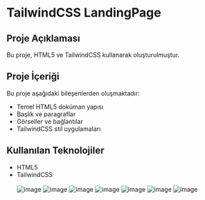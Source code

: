 # TailwindCSS LandingPage
## Proje Açıklaması
 Bu proje, HTML5 ve TailwindCSS kullanarak oluşturulmuştur.
## Proje İçeriği 
Bu proje aşağıdaki bileşenlerden oluşmaktadır: 
- Temel HTML5 doküman yapısı
- Başlık ve paragraflar
- Görseller ve bağlantılar
- TailwindCSS stil uygulamaları 
## Kullanılan Teknolojiler
- HTML5
- TailwindCSS
   <br>
  <br>
![image](https://github.com/user-attachments/assets/84a0b316-256f-4567-9220-b9b30faff2b3)
![image](https://github.com/user-attachments/assets/cc29f0e8-f7ea-471c-85d7-b815b2fbcbf1)
![image](https://github.com/user-attachments/assets/e3568e86-21b5-4e26-9d1b-d23cafa79b0c)
![image](https://github.com/user-attachments/assets/4cba8dcc-7f0e-4334-9bf1-4a345ff11ed9)
![image](https://github.com/user-attachments/assets/a3ab470b-45ea-4641-b6ef-01785147f000)
![image](https://github.com/user-attachments/assets/8ee02f78-ad2a-49fe-82bb-6dd65efa8ba4)
![image](https://github.com/user-attachments/assets/e9068d98-77bd-4caf-8887-772fd04d0f54)






